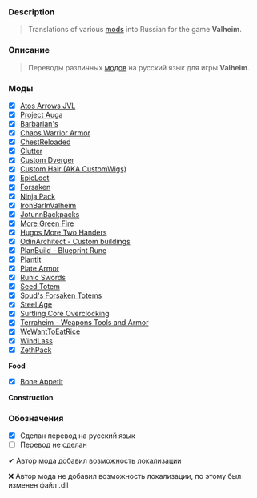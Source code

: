 ### Description

> Translations of various [mods](https://www.nexusmods.com/valheim/) into Russian for the game **Valheim**. 

### Описание
> Переводы различных [модов](https://www.nexusmods.com/valheim/) на русский язык для игры **Valheim**.

### Моды
 - [X] [Atos Arrows JVL](https://www.nexusmods.com/valheim/mods/1301)
 - [X] [Project Auga](https://www.nexusmods.com/valheim/mods/1413)
 - [X] [Barbarian's](https://www.nexusmods.com/valheim/mods/640) 
 - [X] [Chaos Warrior Armor](https://www.nexusmods.com/valheim/mods/1215)
 - [X] [ChestReloaded](https://www.nexusmods.com/valheim/mods/653)
 - [X] [Clutter](https://www.nexusmods.com/valheim/mods/1350)
 - [X] [Custom Dverger](https://www.nexusmods.com/valheim/mods/1351)
 - [X] [Custom Hair (AKA CustomWigs)](https://www.nexusmods.com/valheim/mods/1236)
 - [X] [EpicLoot](https://www.nexusmods.com/valheim/mods/387)
 - [X] [Forsaken](https://www.nexusmods.com/valheim/mods/799)
 - [X] [Ninja Pack](https://www.nexusmods.com/valheim/mods/1182) 
 - [X] [IronBarInValheim](https://www.nexusmods.com/valheim/mods/1196)
 - [X] [JotunnBackpacks](https://www.nexusmods.com/valheim/mods/1416)
 - [X] [More Green Fire](https://www.nexusmods.com/valheim/mods/1352) 
 - [X] [Hugos More Two Handers](https://www.nexusmods.com/valheim/mods/1189)
 - [X] [OdinArchitect - Custom buildings](https://www.nexusmods.com/valheim/mods/1174)
 - [X] [PlanBuild - Blueprint Rune](https://www.nexusmods.com/valheim/mods/1125) 
 - [X] [PlantIt](https://www.nexusmods.com/valheim/mods/1251)
 - [X] [Plate Armor](https://www.nexusmods.com/valheim/mods/567)
 - [X] [Runic Swords](https://www.nexusmods.com/valheim/mods/1179)
 - [X] [Seed Totem](https://www.nexusmods.com/valheim/mods/876)
 - [X] [Spud's Forsaken Totems](https://www.nexusmods.com/valheim/mods/715)
 - [X] [Steel Age](https://www.nexusmods.com/valheim/mods/1143)
 - [X] [Surtling Core Overclocking](https://www.nexusmods.com/valheim/mods/909)
 - [X] [Terraheim - Weapons Tools and Armor](https://www.nexusmods.com/valheim/mods/803)
 - [X] [WeWantToEatRice](https://www.nexusmods.com/valheim/mods/1225)
 - [X] [WindLass](https://www.nexusmods.com/valheim/mods/1209)
 - [X] [ZethPack](https://www.nexusmods.com/valheim/mods/1242)

**Food**
 - [X] [Bone Appetit](https://www.nexusmods.com/valheim/mods/1250)

**Construction**

### Обозначения

- [X] Сделан перевод на русский язык
- [ ] Перевод не сделан

 ✔ Автор мода добавил возможность локализации
 
 ❌ Автор мода не добавил возможность локализации, по этому был изменен файл .dll
